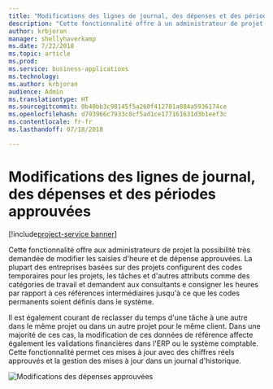 ```yaml
---
title: "Modifications des lignes de journal, des dépenses et des périodes approuvées"
description: "Cette fonctionnalité offre à un administrateur de projet la possibilité très demandée de modifier les saisies d'heures et de dépenses approuvées."
author: krbjoran
manager: shellyhaverkamp
ms.date: 7/22/2018
ms.topic: article
ms.prod: 
ms.service: business-applications
ms.technology: 
ms.author: krbjoran
audience: Admin
ms.translationtype: HT
ms.sourcegitcommit: 0b40bb3c98145f5a260f412701a884a5936174ce
ms.openlocfilehash: d793966c7933c8cf5ad1ce177161631d3b1eef3c
ms.contentlocale: fr-fr
ms.lasthandoff: 07/18/2018

---
```

#  <a name="adjustments-to-approved-time-expense-and-journal-lines"></a>Modifications des lignes de journal, des dépenses et des périodes approuvées 

[!include[project-service banner](../../../includes/project-service.md)]




Cette fonctionnalité offre aux administrateurs de projet la possibilité très demandée de modifier les saisies d'heure et de dépense approuvées. La plupart des entreprises basées sur des projets configurent des codes temporaires pour les projets, les tâches et d'autres attributs comme des catégories de travail et demandent aux consultants e consigner les heures par rapport à ces références intermédiaires jusqu'à ce que les codes permanents soient définis dans le système. 

Il est également courant de reclasser du temps d'une tâche à une autre dans le même projet ou dans un autre projet pour le même client. Dans une majorité de ces cas, la modification de ces données de référence affecte également les validations financières dans l'ERP ou le système comptable. Cette fonctionnalité permet ces mises à jour avec des chiffres réels approuvés et la gestion des mises à jour dans un journal d'historique.

![](media/adjustments-approved-time-expense-journal-lines-1.png "Modifications des dépenses approuvées")
<!-- Picture 2 -->


